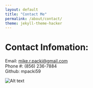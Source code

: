 ```yaml
---
layout: default
title: "Contact Me"
permalink: /about/contact/
theme: jekyll-theme-hacker
---
```


# Contact Infomation:
Email: mike.r.packi@gmail.com  
Phone #: (856) 236-7884   
Github: mpacki59

![Alt text](/octocat.jpg)
